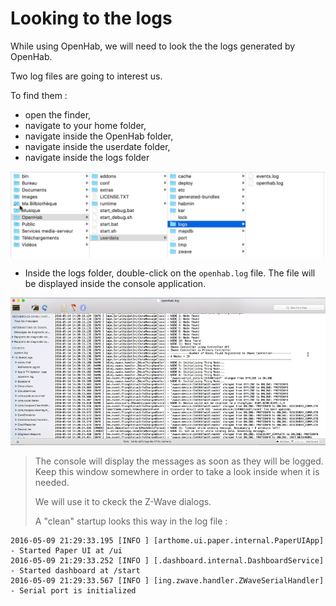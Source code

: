 # Looking to the logs

While using OpenHab, we will need to look the the logs generated by OpenHab.

Two log files are going to interest us.

To find them :
* open the finder,
* navigate to your home folder,
* navigate inside the OpenHab folder,
* navigate inside the userdate folder,
* navigate inside the logs folder

![](images/log-folders.png)

* Inside the logs folder, double-click on the `openhab.log` file. The file will be displayed inside the console application.

![](log-screen.png)


> The console will display the messages as soon as they will be logged. Keep this window somewhere in order to take a look inside when it is needed.
>
> We will use it to ckeck the Z-Wave dialogs.
> 
> A "clean" startup looks this way in the log file :
>
```
2016-05-09 21:29:33.195 [INFO ] [arthome.ui.paper.internal.PaperUIApp] - Started Paper UI at /ui
2016-05-09 21:29:33.252 [INFO ] [.dashboard.internal.DashboardService] - Started dashboard at /start
2016-05-09 21:29:33.567 [INFO ] [ing.zwave.handler.ZWaveSerialHandler] - Serial port is initialized
``` 





